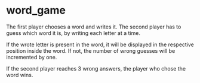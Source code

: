 # word_game

The first player chooses a word and writes it. The second player has to guess which word it is, by writing each letter at a time.

If the wrote letter is present in the word, it will be displayed in the respective position inside the word. If not, the number of wrong guesses will be incremented by one.

If the second player reaches 3 wrong answers, the player who chose the word wins.
